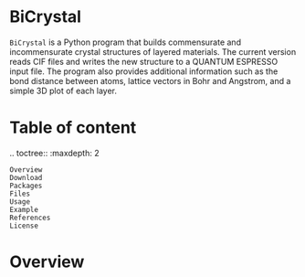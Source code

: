 # BiCrystal
``BiCrystal`` is a Python program that builds commensurate and incommensurate crystal structures of layered materials. The current version reads CIF files and writes the new structure to a QUANTUM ESPRESSO input file. The program also provides additional information such as the bond distance between atoms, lattice vectors in Bohr and Angstrom, and a simple 3D plot of each layer.

Table of content
================

.. toctree::
    :maxdepth: 2
    
    Overview
    Download
    Packages
    Files
    Usage
    Example
    References
    License

# Overview

